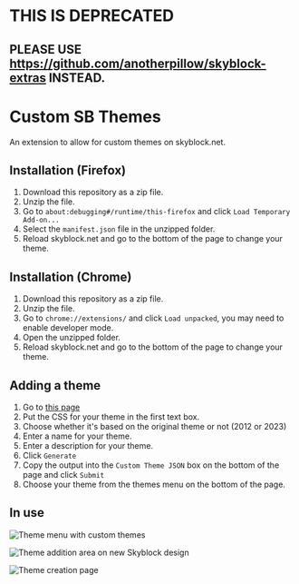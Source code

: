 # THIS IS DEPRECATED

## PLEASE USE <https://github.com/anotherpillow/skyblock-extras> INSTEAD.

# Custom SB Themes

An extension to allow for custom themes on skyblock.net.

## Installation (Firefox)

1. Download this repository as a zip file.
2. Unzip the file.
3. Go to `about:debugging#/runtime/this-firefox` and click `Load Temporary Add-on...`
4. Select the `manifest.json` file in the unzipped folder.
5. Reload skyblock.net and go to the bottom of the page to change your theme.

## Installation (Chrome)

1. Download this repository as a zip file.
2. Unzip the file.
3. Go to `chrome://extensions/` and click `Load unpacked`, you may need to enable developer mode.
4. Open the unzipped folder.
5. Reload skyblock.net and go to the bottom of the page to change your theme.

## Adding a theme

1. Go to [this page](http://pillow.rocks/customsbthemes/)
2. Put the CSS for your theme in the first text box.
3. Choose whether it's based on the original theme or not (2012 or 2023)
4. Enter a name for your theme.
5. Enter a description for your theme.
6. Click `Generate`
7. Copy the output into the `Custom Theme JSON` box on the bottom of the page and click `Submit`
8. Choose your theme from the themes menu on the bottom of the page.


## In use

![Theme menu with custom themes](https://i.imgur.com/rFXFwLG.png)

![Theme addition area on new Skyblock design](https://i.imgur.com/5AEwRQ2.png)

![Theme creation page](https://i.imgur.com/rGyNwUx.png)